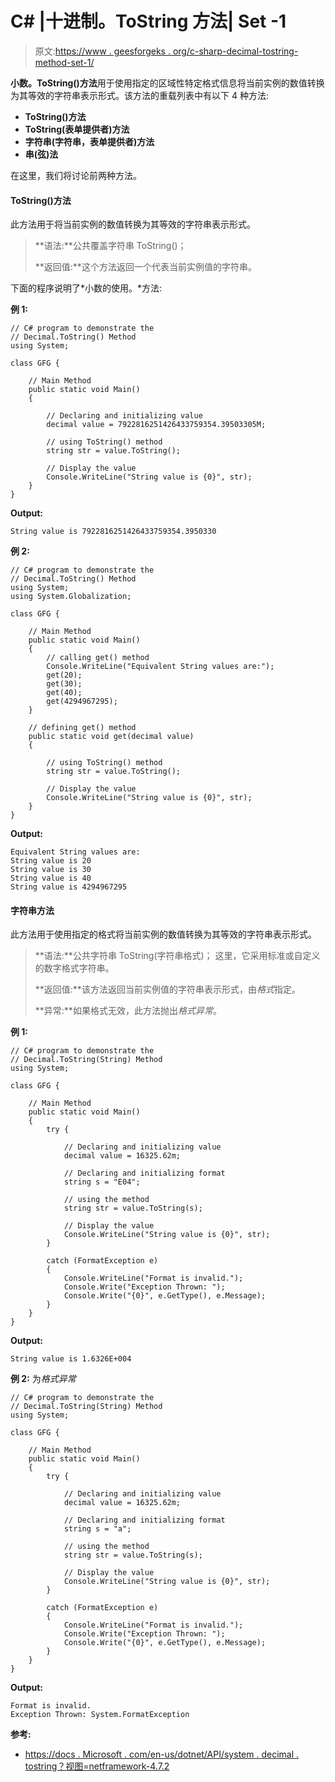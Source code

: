 # C# |十进制。ToString 方法| Set -1

> 原文:[https://www . geesforgeks . org/c-sharp-decimal-tostring-method-set-1/](https://www.geeksforgeeks.org/c-sharp-decimal-tostring-method-set-1/)

**小数。ToString()方法**用于使用指定的区域性特定格式信息将当前实例的数值转换为其等效的字符串表示形式。该方法的重载列表中有以下 4 种方法:

*   **ToString()方法**
*   **ToString(表单提供者)方法**
*   **字符串(字符串，表单提供者)方法**
*   **串(弦)法**

在这里，我们将讨论前两种方法。

#### ToString()方法

此方法用于将当前实例的数值转换为其等效的字符串表示形式。

> **语法:**公共覆盖字符串 ToString()；
> 
> **返回值:**这个方法返回一个代表当前实例值的字符串。

下面的程序说明了*小数的使用。*方法:

**例 1:**

```
// C# program to demonstrate the
// Decimal.ToString() Method
using System;

class GFG {

    // Main Method
    public static void Main()
    {

        // Declaring and initializing value
        decimal value = 7922816251426433759354.39503305M;

        // using ToString() method
        string str = value.ToString();

        // Display the value
        Console.WriteLine("String value is {0}", str);
    }
}
```

**Output:**

```
String value is 7922816251426433759354.3950330

```

**例 2:**

```
// C# program to demonstrate the
// Decimal.ToString() Method
using System;
using System.Globalization;

class GFG {

    // Main Method
    public static void Main()
    {
        // calling get() method
        Console.WriteLine("Equivalent String values are:");
        get(20);
        get(30);
        get(40);
        get(4294967295);
    }

    // defining get() method
    public static void get(decimal value)
    {

        // using ToString() method
        string str = value.ToString();

        // Display the value
        Console.WriteLine("String value is {0}", str);
    }
}
```

**Output:**

```
Equivalent String values are:
String value is 20
String value is 30
String value is 40
String value is 4294967295

```

#### 字符串方法

此方法用于使用指定的格式将当前实例的数值转换为其等效的字符串表示形式。

> **语法:**公共字符串 ToString(字符串格式)；
> 这里，它采用标准或自定义的数字格式字符串。
> 
> **返回值:**该方法返回当前实例值的字符串表示形式，由*格式*指定。
> 
> **异常:**如果格式无效，此方法抛出*格式异常*。

**例 1:**

```
// C# program to demonstrate the
// Decimal.ToString(String) Method
using System;

class GFG {

    // Main Method
    public static void Main()
    {
        try {

            // Declaring and initializing value
            decimal value = 16325.62m;

            // Declaring and initializing format
            string s = "E04";

            // using the method
            string str = value.ToString(s);

            // Display the value
            Console.WriteLine("String value is {0}", str);
        }

        catch (FormatException e) 
        {
            Console.WriteLine("Format is invalid.");
            Console.Write("Exception Thrown: ");
            Console.Write("{0}", e.GetType(), e.Message);
        }
    }
}
```

**Output:**

```
String value is 1.6326E+004

```

**例 2:** 为*格式异常*

```
// C# program to demonstrate the
// Decimal.ToString(String) Method
using System;

class GFG {

    // Main Method
    public static void Main()
    {
        try {

            // Declaring and initializing value
            decimal value = 16325.62m;

            // Declaring and initializing format
            string s = "a";

            // using the method
            string str = value.ToString(s);

            // Display the value
            Console.WriteLine("String value is {0}", str);
        }

        catch (FormatException e) 
        {
            Console.WriteLine("Format is invalid.");
            Console.Write("Exception Thrown: ");
            Console.Write("{0}", e.GetType(), e.Message);
        }
    }
}
```

**Output:**

```
Format is invalid.
Exception Thrown: System.FormatException

```

**参考:**

*   [https://docs . Microsoft . com/en-us/dotnet/API/system . decimal . tostring？视图=netframework-4.7.2](https://docs.microsoft.com/en-us/dotnet/api/system.decimal.tostring?view=netframework-4.7.2)
